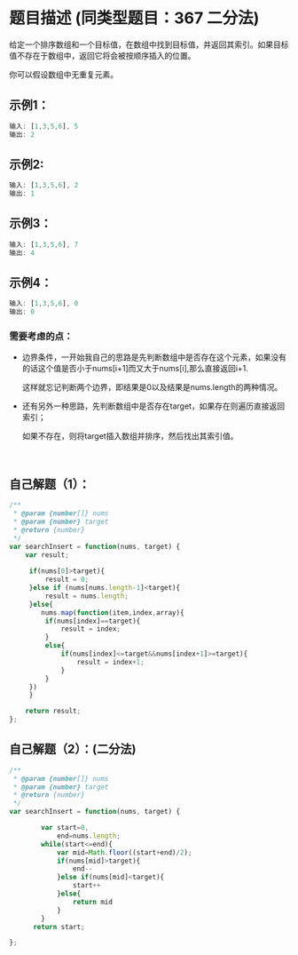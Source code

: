 # 题目描述  (同类型题目：367 二分法)

给定一个排序数组和一个目标值，在数组中找到目标值，并返回其索引。如果目标值不存在于数组中，返回它将会被按顺序插入的位置。

你可以假设数组中无重复元素。

## 示例1：  

```javascript
输入: [1,3,5,6], 5
输出: 2
```

## 示例2:

```javascript
输入: [1,3,5,6], 2
输出: 1
```

## 示例3：

~~~ javascript
输入: [1,3,5,6], 7
输出: 4
~~~

## 示例4：

~~~ javascript
输入: [1,3,5,6], 0
输出: 0
~~~



### 需要考虑的点：

- 边界条件，一开始我自己的思路是先判断数组中是否存在这个元素，如果没有的话这个值是否小于nums[i+1]而又大于nums[i],那么直接返回i+1.

  这样就忘记判断两个边界，即结果是0以及结果是nums.length的两种情况。

- 还有另外一种思路，先判断数组中是否存在target，如果存在则遍历直接返回索引；

  如果不存在，则将target插入数组并排序，然后找出其索引值。

<br/>  

## 自己解题（1）：  

```javascript
/**
 * @param {number[]} nums
 * @param {number} target
 * @return {number}
 */
var searchInsert = function(nums, target) {
    var result;
    
     if(nums[0]>target){
         result = 0;
     }else if (nums[nums.length-1]<target){
         result = nums.length;
     }else{
        nums.map(function(item,index,array){
         if(nums[index]==target){
             result = index;
         }
         else{
             if(nums[index]<=target&&nums[index+1]>=target){
                 result = index+1;
             }
         }
     })
     }

    return result;
};
```

## 自己解题（2）：(二分法)

~~~ javascript
/**
 * @param {number[]} nums
 * @param {number} target
 * @return {number}
 */
var searchInsert = function(nums, target) {

        var start=0,
            end=nums.length;
        while(start<=end){
            var mid=Math.floor((start+end)/2);
            if(nums[mid]>target){
                end--
            }else if(nums[mid]<target){
                start++
            }else{
                return mid
            }
        }
      return start;

};
~~~


